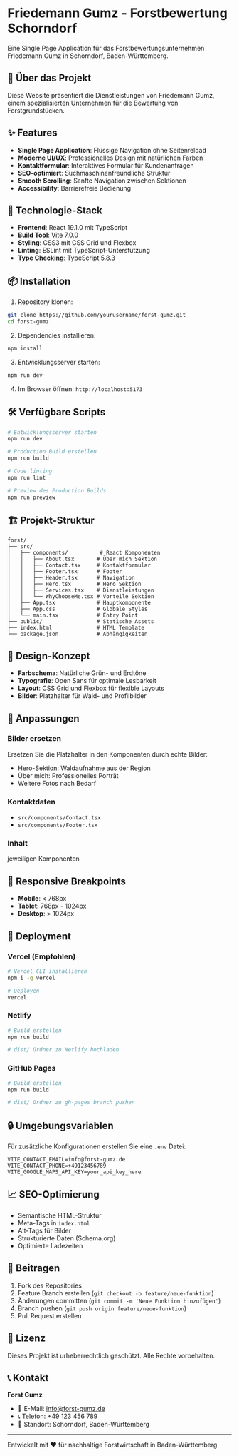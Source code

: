# Friedemann Gumz - Forstbewertung Schorndorf

Eine Single Page Application für das Forstbewertungsunternehmen Friedemann Gumz in Schorndorf, Baden-Württemberg.

## 🌲 Über das Projekt

Diese Website präsentiert die Dienstleistungen von Friedemann Gumz, einem spezialisierten Unternehmen für die Bewertung von Forstgrundstücken.

## ✨ Features

- **Single Page Application**: Flüssige Navigation ohne Seitenreload
- **Moderne UI/UX**: Professionelles Design mit natürlichen Farben
- **Kontaktformular**: Interaktives Formular für Kundenanfragen
- **SEO-optimiert**: Suchmaschinenfreundliche Struktur
- **Smooth Scrolling**: Sanfte Navigation zwischen Sektionen
- **Accessibility**: Barrierefreie Bedienung

## 🚀 Technologie-Stack

- **Frontend**: React 19.1.0 mit TypeScript
- **Build Tool**: Vite 7.0.0
- **Styling**: CSS3 mit CSS Grid und Flexbox
- **Linting**: ESLint mit TypeScript-Unterstützung
- **Type Checking**: TypeScript 5.8.3

## 📦 Installation

1. Repository klonen:

```bash
git clone https://github.com/yourusername/forst-gumz.git
cd forst-gumz
```

2. Dependencies installieren:

```bash
npm install
```

3. Entwicklungsserver starten:

```bash
npm run dev
```

4. Im Browser öffnen: `http://localhost:5173`

## 🛠️ Verfügbare Scripts

```bash
# Entwicklungsserver starten
npm run dev

# Production Build erstellen
npm run build

# Code linting
npm run lint

# Preview des Production Builds
npm run preview
```

## 🏗️ Projekt-Struktur

```
forst/
├── src/
│   ├── components/          # React Komponenten
│   │   ├── About.tsx       # Über mich Sektion
│   │   ├── Contact.tsx     # Kontaktformular
│   │   ├── Footer.tsx      # Footer
│   │   ├── Header.tsx      # Navigation
│   │   ├── Hero.tsx        # Hero Sektion
│   │   ├── Services.tsx    # Dienstleistungen
│   │   └── WhyChooseMe.tsx # Vorteile Sektion
│   ├── App.tsx             # Hauptkomponente
│   ├── App.css             # Globale Styles
│   └── main.tsx            # Entry Point
├── public/                 # Statische Assets
├── index.html              # HTML Template
└── package.json            # Abhängigkeiten
```

## 🎨 Design-Konzept

- **Farbschema**: Natürliche Grün- und Erdtöne
- **Typografie**: Open Sans für optimale Lesbarkeit
- **Layout**: CSS Grid und Flexbox für flexible Layouts
- **Bilder**: Platzhalter für Wald- und Profilbilder

## 🔧 Anpassungen

### Bilder ersetzen

Ersetzen Sie die Platzhalter in den Komponenten durch echte Bilder:

- Hero-Sektion: Waldaufnahme aus der Region
- Über mich: Professionelles Porträt
- Weitere Fotos nach Bedarf

### Kontaktdaten

- `src/components/Contact.tsx`
- `src/components/Footer.tsx`

### Inhalt

jeweiligen Komponenten

## 📱 Responsive Breakpoints

- **Mobile**: < 768px
- **Tablet**: 768px - 1024px
- **Desktop**: > 1024px

## 🚀 Deployment

### Vercel (Empfohlen)

```bash
# Vercel CLI installieren
npm i -g vercel

# Deployen
vercel
```

### Netlify

```bash
# Build erstellen
npm run build

# dist/ Ordner zu Netlify hochladen
```

### GitHub Pages

```bash
# Build erstellen
npm run build

# dist/ Ordner zu gh-pages branch pushen
```

## 🔒 Umgebungsvariablen

Für zusätzliche Konfigurationen erstellen Sie eine `.env` Datei:

```env
VITE_CONTACT_EMAIL=info@forst-gumz.de
VITE_CONTACT_PHONE=+49123456789
VITE_GOOGLE_MAPS_API_KEY=your_api_key_here
```

## 📈 SEO-Optimierung

- Semantische HTML-Struktur
- Meta-Tags in `index.html`
- Alt-Tags für Bilder
- Strukturierte Daten (Schema.org)
- Optimierte Ladezeiten

## 🤝 Beitragen

1. Fork des Repositories
2. Feature Branch erstellen (`git checkout -b feature/neue-funktion`)
3. Änderungen committen (`git commit -m 'Neue Funktion hinzufügen'`)
4. Branch pushen (`git push origin feature/neue-funktion`)
5. Pull Request erstellen

## 📄 Lizenz

Dieses Projekt ist urheberrechtlich geschützt. Alle Rechte vorbehalten.

## 📞 Kontakt

**Forst Gumz**

- 📧 E-Mail: info@forst-gumz.de
- 📞 Telefon: +49 123 456 789
- 📍 Standort: Schorndorf, Baden-Württemberg

---

Entwickelt mit ❤️ für nachhaltige Forstwirtschaft in Baden-Württemberg
